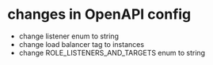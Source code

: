 # changes in OpenAPI config

- change listener enum to string
- change load balancer tag to instances
- change ROLE_LISTENERS_AND_TARGETS enum to string